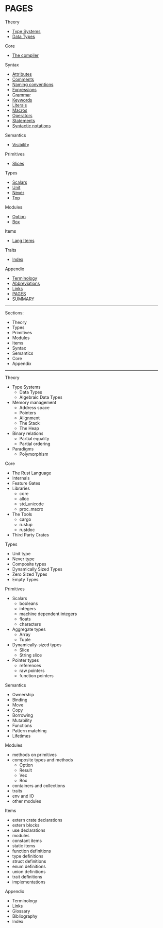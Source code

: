 # PAGES

Theory
- [Type Systems](theory/type-systems.md)
- [Data Types](theory/data-types.md)

Core
- [The compiler](core/compiler.md)

Syntax
- [Attributes](syntax/attributes.md)
- [Comments](syntax/comments.md)
- [Naming conventions](syntax/conventions.md)
- [Expressions](syntax/expressions.md)
- [Grammar](syntax/grammar.md)
- [Keywords](syntax/keywords.md)
- [Literals](syntax/literals.md)
- [Macros](syntax/macros.md)
- [Operators](syntax/operators.md)
- [Statements](syntax/statements.md)
- [Syntactic notations](syntax/syntax.md)

Semantics
- [Visibility](semantics/visibility.md)

Primitives
- [Slices](primitives/slices/slices.md)

Types
- [Scalars](types/scalars.md)
- [Unit](types/type_unit.md)
- [Never](types/type_never.md)
- [Top](types/type_top.md)

Modules
- [Option](modules/option/README.md)
- [Box](modules/boxed/box.md)


Items
- [Lang Items](items/README.md)

Traits
- [Index](traits/README.md)

Appendix
- [Terminology](appendix/terminology.md)
- [Abbreviations](appendix/abbreviations.md)
- [Links](appendix/links.md)
- [PAGES](PAGES.md)
- [SUMMARY](SUMMARY.md)



---

Sections:
- Theory
- Types
- Primitives
- Modules
- Items
- Syntax
- Semantics
- Core
- Appendix


---

Theory
- Type Systems
  - Data Types
  - Algebraic Data Types
- Memory management
  - Address space
  - Pointers
  - Alignment
  - The Stack
  - The Heap
- Binary relations
  - Partial equality
  - Partial ordering
- Paradigms
  - Polymorphism


Core
- The Rust Language
- Internals
- Feature Gates
- Libraries
  - core
  - alloc
  - std_unicode
  - proc_macro
- The Tools
  - cargo
  - rustup
  - rustdoc
- Third Party Crates

Types
- Unit type
- Never type
- Composite types
- Dynamically Sized Types
- Zero Sized Types
- Empty Types


Primitives
- Scalars
  - booleans
  - integers
  - machine dependent integers
  - floats
  - characters
- Aggregate types
  - Array
  - Tuple
- Dynamically-sized types
  - Slice
  - String slice
- Pointer types
  - references
  - raw pointers
  - function pointers

Semantics
- Ownership
- Binding
- Move
- Copy
- Borrowing
- Mutability
- Functions
- Pattern matching
- Lifetimes

Modules
- methods on primitives
- composite types and methods
  - Option
  - Result
  - Vec
  - Box
- containers and collections
- traits
- env and IO
- other modules


Items
- extern crate declarations
- extern blocks
- use declarations
- modules
- constant items
- static items
- function definitions
- type definitions
- struct definitions
- enum definitions
- union definitions
- trait definitions
- implementations



Appendix
- Terminology
- Links
- Glossary
- Bibliography
- Index
